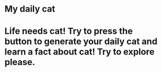 # My daily cat
# Life needs cat! Try to press the button to generate your daily cat and learn a fact about cat! Try to explore please.
